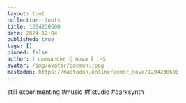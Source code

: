 ```yaml
---
layout: toot
collection: toots
title: 1204230600
date: 2024-12-04
published: true
tags: []
pinned: false
author: ⸸ commander ░ nova ⸸ :~$
avatar: /img/avatar/daemon.jpeg
mastodon: https://mastodon.online/@cmdr_nova/1204230600
---
```


still experimenting #music #flstudio #darksynth
